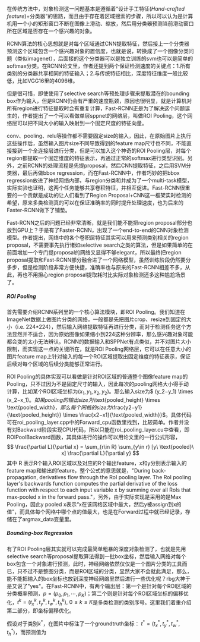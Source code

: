在传统方法中，对象检测这一问题基本是遵循着“设计手工特征(*Hand-crafted feature*)+分类器”的思路，而且由于存在着区域搜索的步骤，所以可以认为是计算机用一个小的矩形窗口不断在图像上滑动、缩放，然后用分类器预测当前滑动窗口所在区域是否存在一个感兴趣的对象。

RCNN算法的核心思想就是对每个区域通过CNN提取特征，然后接上一个分类器预测这个区域包含一个感兴趣对象的置信度，也就是说，转换成了一个图像分类问题（类似imagenet），后面接的这个分类器可以是独立训练的svm也可以是简单的softmax分类。在RCNN论文里，作者还提到两个保证检测速度的关键点：1.所有类别的分类器共享相同的特征输入；2.与传统特征相比，深度特征维度一般比较低，比如VGG16里的4096维。

但是很可惜，即使使用了selective search等预处理步骤来提取潜在的bounding box作为输入，但是RCNN仍会有严重的速度瓶颈，原因也很明显，就是计算机对所有region进行特征提取时会有重复计算，Fast-RCNN正是为了解决这个问题诞生的，作者提出了一个可以看做单层sppnet的网络层，叫做ROI Pooling，这个网络层可以把不同大小的输入映射到一个固定尺度的特征向量。

conv、pooling、relu等操作都不需要固定size的输入，因此，在原始图片上执行这些操作后，虽然输入图片size不同导致得到的feature map尺寸也不同，不能直接接到一个全连接层进行分类，但是可以加入这个神奇的ROI Pooling层，对每个region都提取一个固定维度的特征表示，再通过正常的softmax进行类型识别。另外，之前RCNN的处理流程是先提proposal，然后CNN提取特征，之后用SVM分类器，最后再做bbox regression，而在Fast-RCNN中，作者巧妙的把bbox regression放进了神经网络内部，与region分类和并成为了一个multi-task模型，实际实验也证明，这两个任务能够共享卷积特征，并相互促进。Fast-RCNN很重要的一个贡献是成功的让人们看到了Region Proposal+CNN这一框架实时检测的希望，原来多类检测真的可以在保证准确率的同时提升处理速度，也为后来的Faster-RCNN做下了铺垫。

Fast-RCNN之后的问题已经非常清晰，就是我们能不能把region proposal部分也放到GPU上？于是有了Faster-RCNN，出现了一个end-to-end的CNN对象检测模型。作者提出，网络中的各个卷积层特征其实可以用来预测类别相关的region proposal，不需要事先执行诸如selective search之类的算法，但是如果简单的在前面增加一个专门提proposal的网络又显得不够elegant，所以最终把region proposal提取和Fast-RCNN部分融合进了一个网络模型，虽然训练阶段仍然要分多步，但是检测阶段非常方便快捷，准确率也与原来的Fast-RCNN相差不多，从此，再也不用担心region proposal提取耗时比实际对象检测还多这种尴尬场景了。

##### ROI Pooling

首先需要介绍RCNN系列里的一个核心算法模块，即ROI Pooling。我们知道在ImageNet数据上做图片分类的网络，一般都是先把图片crop、resize到固定的大小（i.e. 224*224），然后输入网络提取特征再进行分类，而对于检测任务这个方法显然并不适合，因为原始图像如果缩小到224这种分辨率，那么感兴趣对象可能都会变的太小无法辨认。RCNN的数据输入和SPPNet有点类似，并不对图片大小限制，而实现这一点的关键所在，就是ROI Pooling网络层，它可以在任意大小的图片feature map上针对输入的每一个ROI区域提取出固定维度的特征表示，保证后续对每个区域的后续分类能够正常进行。

ROI Pooling的具体实现可以看做是针对ROI区域的普通整个图像feature map的Pooling，只不过因为不是固定尺寸的输入，因此每次的pooling网格大小得手动计算，比如某个ROI区域坐标为$(x_1,y_1,x_2,y_2)$。那么输入size为$ (y_2−y_1) \times (x_2−x_1)$。如果pooling的输出size为$\text{pooled_height} \times \text{pooled_width}$，那么每个网格的size为$\frac{y2−y1}{\text{pooled_height}} \times \frac{x2−x1}{\text{pooled_width}}$。具体代码可在roi_pooling_layer.cpp中的Forward_cpu函数里找到，比较简单。作者并没有对Backward阶段实现CPU代码，所以只能在roi_pooling_layer.cu中查看，即ROIPoolBackward函数，其具体进行的操作可以用论文里的一行公式形容，
$$
\frac{\partial L}{\partial x} = \sum_{r\in R} \sum_{y\in r} [y\ \text{pooled}\ x] \frac{\partial L}{\partial y}
$$
其中 R 表示R个输入ROI区域以及对应的R个输出feature，x和y分别表示输入的feature map和输出的feature，整个公式的意思就是，"During back-propagation, derivatives flow through the RoI pooling layer. The RoI pooling layer's backwards function computes the partial derivative of the loss function with respect to each input variable x by summing over all RoIs that max-pooled x in the forward pass."，另外，由于实际实现是采用的是Max Pooling，因此y pooled x表示“x在该网格区域中最大，然后y被assign到x的值”，而具体每个网格中哪个点的值最大，也是在Forward过程中就已经记录，存储在了argmax_data变量里。

##### Bounding-box Regression

有了ROI Pooling层其实就可以完成最简单粗暴的深度对象检测了，也就是先用selective search等proposal提取算法得到一批box坐标，然后输入网络对每个box包含一个对象进行预测，此时，神经网络依然仅仅是一个图片分类的工具而已，只不过不是整图分类，而是ROI区域的分类，显然大家不会就此满足，那么，能不能把输入的box坐标也放到深度神经网络里然后进行一些优化呢？rbg大神于是又说了"yes"。在Fast-RCNN中，有两个输出层：第一个是针对每个ROI区域的分类概率预测，$p=(p_0, p_1, \cdots, p_K)$；第二个则是针对每个ROI区域坐标的偏移优化，$t^k = (t_x^k, t_y^k, t_w^k, t_h^k),\ 0 \le k \le K$是多类检测的类别序号。这里我们着重介绍第二部分，即坐标偏移优化。

假设对于类别$k^*$，在图片中标注了一个groundtruth坐标： $t^*=(t_x^*,t_y^*,t_w^*,t_h^*)$，而预测值为

